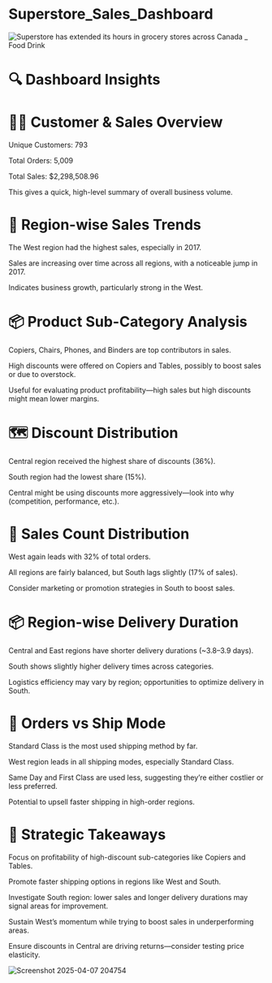 # Superstore_Sales_Dashboard
![Superstore has extended its hours in grocery stores across Canada _ Food   Drink](https://github.com/user-attachments/assets/a7cafe8b-5fe3-46d3-86d9-db2b1bfd56a0)

# 🔍 Dashboard Insights
# 🧑‍💼 Customer & Sales Overview
Unique Customers: 793

Total Orders: 5,009

Total Sales: $2,298,508.96

This gives a quick, high-level summary of overall business volume.

# 📍 Region-wise Sales Trends
The West region had the highest sales, especially in 2017.

Sales are increasing over time across all regions, with a noticeable jump in 2017.

Indicates business growth, particularly strong in the West.

# 📦 Product Sub-Category Analysis
Copiers, Chairs, Phones, and Binders are top contributors in sales.

High discounts were offered on Copiers and Tables, possibly to boost sales or due to overstock.

Useful for evaluating product profitability—high sales but high discounts might mean lower margins.

# 🗺️ Discount Distribution
Central region received the highest share of discounts (36%).

South region had the lowest share (15%).

Central might be using discounts more aggressively—look into why (competition, performance, etc.).

# 🧮 Sales Count Distribution
West again leads with 32% of total orders.

All regions are fairly balanced, but South lags slightly (17% of sales).

Consider marketing or promotion strategies in South to boost sales.

# 📦 Region-wise Delivery Duration
Central and East regions have shorter delivery durations (~3.8–3.9 days).

South shows slightly higher delivery times across categories.

Logistics efficiency may vary by region; opportunities to optimize delivery in South.

# 🚚 Orders vs Ship Mode
Standard Class is the most used shipping method by far.

West region leads in all shipping modes, especially Standard Class.

Same Day and First Class are used less, suggesting they’re either costlier or less preferred.

Potential to upsell faster shipping in high-order regions.

# 🎯 Strategic Takeaways
Focus on profitability of high-discount sub-categories like Copiers and Tables.

Promote faster shipping options in regions like West and South.

Investigate South region: lower sales and longer delivery durations may signal areas for improvement.

Sustain West’s momentum while trying to boost sales in underperforming areas.

Ensure discounts in Central are driving returns—consider testing price elasticity.

![Screenshot 2025-04-07 204754](https://github.com/user-attachments/assets/12f23d50-72f6-4dcf-b1c8-6f5734ddd40e)
